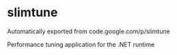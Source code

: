 # slimtune
Automatically exported from code.google.com/p/slimtune

Performance tuning application for the .NET runtime
